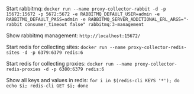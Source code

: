 Start rabbitmq:
`docker run --name proxy-collector-rabbit -d -p 15672:15672 -p 5672:5672 -e RABBITMQ_DEFAULT_USER=admin -e RABBITMQ_DEFAULT_PASS=admin -e RABBITMQ_SERVER_ADDITIONAL_ERL_ARGS="-rabbit consumer_timeout false" rabbitmq:3-management`

Show rabbitmq management: `http://localhost:15672/`

Start redis for collecting sites:
`docker run --name proxy-collector-redis-sites -d -p 6379:6379 redis:6`

Start redis for collecting proxies:
`docker run --name proxy-collector-redis-proxies -d -p 6380:6379 redis:6`

Show all keys and values in redis: `for i in $(redis-cli KEYS '*'); do echo $i; redis-cli GET $i; done`
